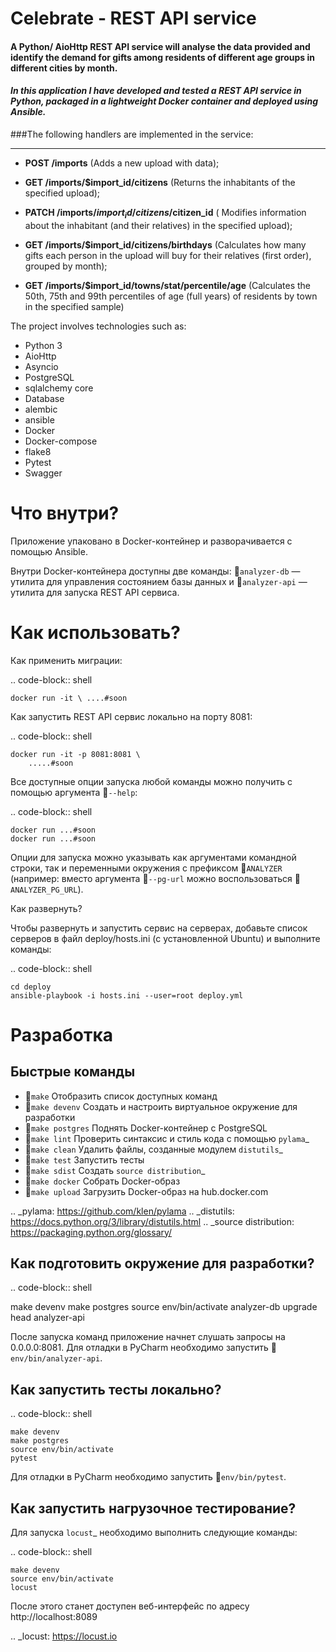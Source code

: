 # Celebrate - REST API service

#### A Python/ AioHttp REST API service will analyse the data provided and identify the demand for gifts among residents of different age groups in different cities by month.


#### _In this application I have developed and tested a REST API service in Python, packaged in a lightweight Docker container and deployed using Ansible._

###The following handlers are implemented in the service:
___
* **POST /imports** (Adds a new upload with data);

* **GET /imports/$import_id/citizens**
  (Returns the inhabitants of the specified upload);

* **PATCH /imports/$import_id/citizens/$citizen_id**
  ( Modifies information about the inhabitant (and their relatives) in the specified upload);

* **GET /imports/$import_id/citizens/birthdays**
  (Calculates how many gifts each person in the upload will buy for their relatives (first order), grouped by month);

* **GET /imports/$import_id/towns/stat/percentile/age**
  (Calculates the 50th, 75th and 99th percentiles of age (full years) of residents by town in the specified sample)


The project involves technologies such as:

* Python 3
* AioHttp
* Asyncio
* PostgreSQL
* sqlalchemy core
* Database
* alembic
* ansible
* Docker
* Docker-compose
* flake8
* Pytest
* Swagger


Что внутри?
===========
Приложение упаковано в Docker-контейнер и разворачивается с помощью Ansible.

Внутри Docker-контейнера доступны две команды: :shell:`analyzer-db` — утилита
для управления состоянием базы данных и :shell:`analyzer-api` — утилита для 
запуска REST API сервиса.

Как использовать?
=================
Как применить миграции:

.. code-block:: shell

    docker run -it \ ....#soon

Как запустить REST API сервис локально на порту 8081:

.. code-block:: shell

    docker run -it -p 8081:8081 \
        .....#soon

Все доступные опции запуска любой команды можно получить с помощью
аргумента :shell:`--help`:

.. code-block:: shell

    docker run ...#soon
    docker run ...#soon

Опции для запуска можно указывать как аргументами командной строки, так и
переменными окружения с префиксом :shell:`ANALYZER` (например: вместо аргумента
:shell:`--pg-url` можно воспользоваться :shell:`ANALYZER_PG_URL`).

Как развернуть?

Чтобы развернуть и запустить сервис на серверах, добавьте список серверов в файл
deploy/hosts.ini (с установленной Ubuntu) и выполните команды:

.. code-block:: shell

    cd deploy
    ansible-playbook -i hosts.ini --user=root deploy.yml

Разработка
==========

Быстрые команды
---------------
* :shell:`make` Отобразить список доступных команд
* :shell:`make devenv` Создать и настроить виртуальное окружение для разработки
* :shell:`make postgres` Поднять Docker-контейнер с PostgreSQL
* :shell:`make lint` Проверить синтаксис и стиль кода с помощью `pylama`_
* :shell:`make clean` Удалить файлы, созданные модулем `distutils`_
* :shell:`make test` Запустить тесты
* :shell:`make sdist` Создать `source distribution`_
* :shell:`make docker` Собрать Docker-образ
* :shell:`make upload` Загрузить Docker-образ на hub.docker.com

.. _pylama: https://github.com/klen/pylama
.. _distutils: https://docs.python.org/3/library/distutils.html
.. _source distribution: https://packaging.python.org/glossary/

Как подготовить окружение для разработки?
-----------------------------------------
.. code-block:: shell

make devenv
    make postgres
    source env/bin/activate
    analyzer-db upgrade head
    analyzer-api

После запуска команд приложение начнет слушать запросы на 0.0.0.0:8081.
Для отладки в PyCharm необходимо запустить :shell:`env/bin/analyzer-api`.

Как запустить тесты локально?
-----------------------------
.. code-block:: shell

    make devenv
    make postgres
    source env/bin/activate
    pytest

Для отладки в PyCharm необходимо запустить :shell:`env/bin/pytest`.

Как запустить нагрузочное тестирование?
---------------------------------------
Для запуска `locust`_ необходимо выполнить следующие команды:

.. code-block:: shell

    make devenv
    source env/bin/activate
    locust
    
После этого станет доступен веб-интерфейс по адресу http://localhost:8089

.. _locust: https://locust.io
